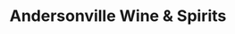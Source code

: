 ---
title: "Andersonville Wine & Spirits"
url: /chicago/andersonville-wine-and-spirits/
shop: alcohol
---